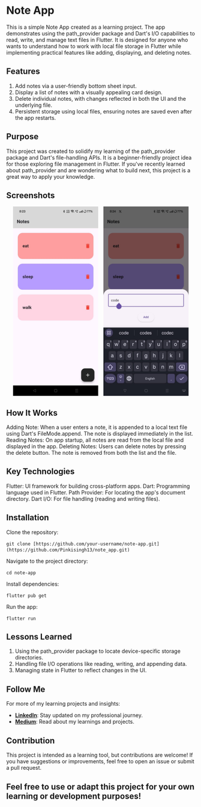 # Note App

This is a simple Note App created as a learning project. The app demonstrates using the path_provider package and Dart's I/O capabilities to read, write, and manage text files in Flutter. It is designed for anyone who wants to understand how to work with local file storage in Flutter while implementing practical features like adding, displaying, and deleting notes.

## Features
 1. Add notes via a user-friendly bottom sheet input.
 2. Display a list of notes with a visually appealing card design.
 3. Delete individual notes, with changes reflected in both the UI and the underlying file.
 4. Persistent storage using local files, ensuring notes are saved even after the app restarts.

## Purpose

This project was created to solidify my learning of the path_provider package and Dart's file-handling APIs. It is a beginner-friendly project idea for those exploring file management in Flutter. If you've recently learned about path_provider and are wondering what to build next, this project is a great way to apply your knowledge.

## Screenshots

<div align = "center">
  <img src="assets/note_app_ss1.jpg" alt="Note App Screenshot 1" width="45%" style="margin-right: 10px;">
  <img src="assets/note_app_ss2.jpg" alt="Note App Screenshot 2" width="45%">
</div>

## How It Works

Adding Note: When a user enters a note, it is appended to a local text file using Dart's FileMode.append. The note is displayed immediately in the list.
Reading Notes: On app startup, all notes are read from the local file and displayed in the app.
Deleting Notes: Users can delete notes by pressing the delete button. The note is removed from both the list and the file.

## Key Technologies

Flutter: UI framework for building cross-platform apps.
Dart: Programming language used in Flutter.
Path Provider: For locating the app's document directory.
Dart I/O: For file handling (reading and writing files).

## Installation

Clone the repository:
```
git clone [https://github.com/your-username/note-app.git](https://github.com/Pinkisingh13/note_app.git)
```
Navigate to the project directory:
```
cd note-app
```
Install dependencies:
```
flutter pub get
```
Run the app:
```
flutter run
```
## Lessons Learned

 1. Using the path_provider package to locate device-specific storage directories.
 2. Handling file I/O operations like reading, writing, and appending data.
 3. Managing state in Flutter to reflect changes in the UI.

## Follow Me
For more of my learning projects and insights:
- **<a href="www.linkedin.com/in/pinkisingh23" target="_blank">LinkedIn</a>**: Stay updated on my professional journey.
- **<a href="https://medium.com/@web.pinkisingh" target="_blank">Medium</a>**: Read about my learnings and projects.

## Contribution
This project is intended as a learning tool, but contributions are welcome! If you have suggestions or improvements, feel free to open an issue or submit a pull request.

## Feel free to use or adapt this project for your own learning or development purposes!


